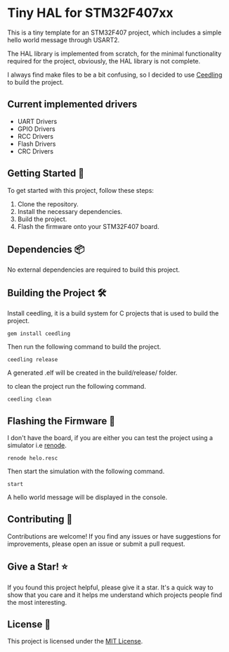 # Tiny HAL for STM32F407xx

This is a tiny template for an STM32F407 project, which includes a simple hello world message through USART2.

The HAL library is implemented from scratch, for the minimal functionality required for the project, obviously, the HAL library is not complete.

I always find make files to be a bit confusing, so I decided to use [Ceedling](http://www.throwtheswitch.org/ceedling) to build the project.

## Current implemented drivers
- UART Drivers
- GPIO Drivers
- RCC Drivers
- Flash Drivers
- CRC Drivers

## Getting Started 🚀
To get started with this project, follow these steps:

1. Clone the repository.
2. Install the necessary dependencies.
3. Build the project.
4. Flash the firmware onto your STM32F407 board.

## Dependencies 📦

No external dependencies are required to build this project.

## Building the Project 🛠️

Install ceedling, it is a build system for C projects that is used to build the project.

    gem install ceedling

Then run the following command to build the project.

    ceedling release

A generated .elf will be created in the build/release/ folder.

to clean the project run the following command.

    ceedling clean

## Flashing the Firmware 🔌

I don't have the board, if you are either you can test the project using a simulator i.e [renode](https://www.renode.io).

    renode helo.resc

Then start the simulation with the following command.

    start

A hello world message will be displayed in the console.

## Contributing 🤝
Contributions are welcome! If you find any issues or have suggestions for improvements, please open an issue or submit a pull request.

## Give a Star! ⭐
If you found this project helpful, please give it a star. It's a quick way to show that you care and it helps me understand which projects people find the most interesting.

## License 📝
This project is licensed under the [MIT License](LICENSE).